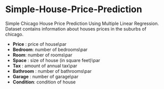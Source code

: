 # Simple-House-Price-Prediction
Simple Chicago House Price Prediction Using Multiple Linear Regression.
Dataset contains information about houses prices in the suburbs of chicago.

-  **Price** : price of house\par
-  **Bedroom**: number of bedrooms\par
-  **Room**: number of rooms\par
-  **Space** : size of house (in square feet)\par
-  **Tax** : amount of annual tax\par
-  **Bathroom** : number of bathrooms\par
-  **Garage** : number of garage\par
-  **Condition**: condition of house 

